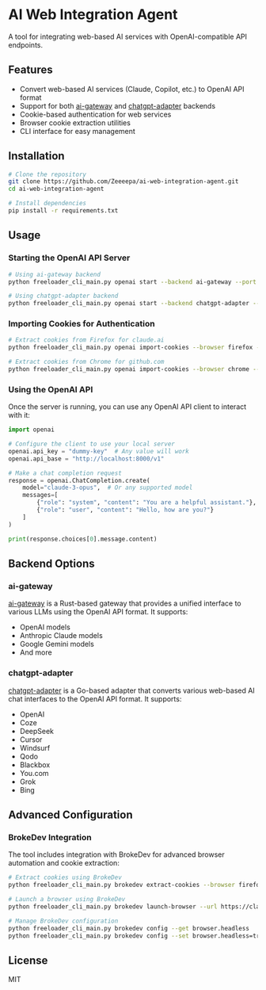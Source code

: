# AI Web Integration Agent

A tool for integrating web-based AI services with OpenAI-compatible API endpoints.

## Features

- Convert web-based AI services (Claude, Copilot, etc.) to OpenAI API format
- Support for both [ai-gateway](https://github.com/Zeeeepa/ai-gateway) and [chatgpt-adapter](https://github.com/Zeeeepa/chatgpt-adapter) backends
- Cookie-based authentication for web services
- Browser cookie extraction utilities
- CLI interface for easy management

## Installation

```bash
# Clone the repository
git clone https://github.com/Zeeeepa/ai-web-integration-agent.git
cd ai-web-integration-agent

# Install dependencies
pip install -r requirements.txt
```

## Usage

### Starting the OpenAI API Server

```bash
# Using ai-gateway backend
python freeloader_cli_main.py openai start --backend ai-gateway --port 8000

# Using chatgpt-adapter backend
python freeloader_cli_main.py openai start --backend chatgpt-adapter --port 8000
```

### Importing Cookies for Authentication

```bash
# Extract cookies from Firefox for claude.ai
python freeloader_cli_main.py openai import-cookies --browser firefox --domain claude.ai

# Extract cookies from Chrome for github.com
python freeloader_cli_main.py openai import-cookies --browser chrome --domain github.com
```

### Using the OpenAI API

Once the server is running, you can use any OpenAI API client to interact with it:

```python
import openai

# Configure the client to use your local server
openai.api_key = "dummy-key"  # Any value will work
openai.api_base = "http://localhost:8000/v1"

# Make a chat completion request
response = openai.ChatCompletion.create(
    model="claude-3-opus",  # Or any supported model
    messages=[
        {"role": "system", "content": "You are a helpful assistant."},
        {"role": "user", "content": "Hello, how are you?"}
    ]
)

print(response.choices[0].message.content)
```

## Backend Options

### ai-gateway

[ai-gateway](https://github.com/Zeeeepa/ai-gateway) is a Rust-based gateway that provides a unified interface to various LLMs using the OpenAI API format. It supports:

- OpenAI models
- Anthropic Claude models
- Google Gemini models
- And more

### chatgpt-adapter

[chatgpt-adapter](https://github.com/Zeeeepa/chatgpt-adapter) is a Go-based adapter that converts various web-based AI chat interfaces to the OpenAI API format. It supports:

- OpenAI
- Coze
- DeepSeek
- Cursor
- Windsurf
- Qodo
- Blackbox
- You.com
- Grok
- Bing

## Advanced Configuration

### BrokeDev Integration

The tool includes integration with BrokeDev for advanced browser automation and cookie extraction:

```bash
# Extract cookies using BrokeDev
python freeloader_cli_main.py brokedev extract-cookies --browser firefox --domain claude.ai

# Launch a browser using BrokeDev
python freeloader_cli_main.py brokedev launch-browser --url https://claude.ai

# Manage BrokeDev configuration
python freeloader_cli_main.py brokedev config --get browser.headless
python freeloader_cli_main.py brokedev config --set browser.headless=true
```

## License

MIT


